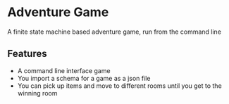 # Adventure Game
A finite state machine based adventure game, run from the command line
## Features
- A command line interface game
- You import a schema for a game as a json file
- You can pick up items and move to different rooms until you get to the winning room

